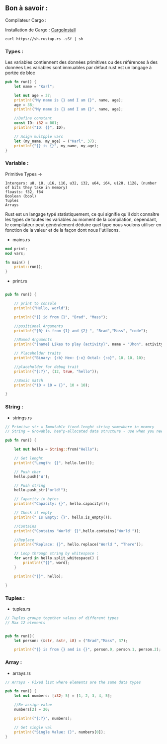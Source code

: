 ## Bon à savoir :

Compilateur Cargo : 

Installation de Cargo : [CargoInstall](https://doc.rust-lang.org/cargo/getting-started/installation.html)


``curl https://sh.rustup.rs -sSf | sh
``


### Types : 

Les variables contiennent des données primitives ou des références à des données Les variables sont immuables par défaut rust est un langage à portée de bloc

```rust
pub fn run() {
    let name = "Karl";

    let mut age = 37;
    println!("My name is {} and I am {}", name, age);
    age = 38;
    println!("My name is {} and I am {}", name, age);

    //Define constant
    const ID: i32 = 001;
    println!("ID: {}", ID);

    // Asign multpple vars
    let (my_name, my_age) = ("Karl", 37);
    println!("{} is {}", my_name, my_age);
}
```

### Variable :

Primitive Types ->

    Intergers: u8, i8, u16, i16, u32, i32, u64, i64, u128, i128, (number of bits they take in memory)
    floasts: f32, f64
    Boolean (bool)
    Tuples
    Arrays 

Rust est un langage typé statistiquement, ce qui signifie qu'il doit connaître les types de toutes les variables au moment de la compilation, cependant, le compilateur peut généralement déduire quel type nous voulons utiliser en fonction de la valeur et de la façon dont nous l'utilisons.


*   mains.rs

```rust
mod print;
mod vars;

fn main() {
    print::run(); 
}

````

*   print.rs

```rust

pub fn run() {

    // print to console
    println!("Hello, world");

    println!("{} id from {}", "Brad", "Mass");

    //positional Arguments
    println!("{0} is from {1} and {2} ", "Brad","Mass", "code");

    //Named Arguments
    println!("{name} Likes to play {activity}", name = "Jhon", activity = "baseball");

    // Placeholder traits
    println!("Binary: {:b} Hex: {:x} Octal: {:o}", 10, 10, 10);

    //placeholder for debug trait
    println!("{:?}", (12, true, "hello"));

    //Basic match
    println!("10 + 10 = {}", 10 + 10);

}
```


### String :

*   strings.rs

```rust 
// Primiive str = Immutable fixed-lenght string somewhere in memory
// String = Growable, hea^p-allocated data structure - use when you need to modify or own string data 

pub fn run() {

    let mut hello = String::from("Hello");

    // Get lenght
    println!("Length: {}", hello.len());

    // Push char
    hello.push('W');

    // Push string
    hello.push_str("orld!");

    // Capacity in bytes
    println!("Capacity: {}", hello.capacity());

    // Check if empty
    println!(" Is Empty: {}", hello.is_empty());

    //Contains
    println!("Contains 'World' {}",hello.contains("World "));

    //Replace 
    println!("Replace: {}", hello.replace("World ", "There"));

    // Loop through string by whitespace :
    for word in hello.split_whitespace() {
        println!("{}", word);
    }

    println!("{}", hello);

}
```
### Tuples :

*   tuples.rs

```rust 
// Tuples groupe together valeus of different types
// Max 12 elements


pub fn run(){
    let person: (&str, &str, i8) = ("Brad","Mass", 37);

    println!("{} is from {} and is {}", person.0, person.1, person.2);

```

### Array :

*   arrays.rs


```rust
// Arrays - Fixed list where elements are the same data types

pub fn run() {
    let mut numbers: [i32; 5] = [1, 2, 3, 4, 5];

    //Re-assign value
    numbers[2] = 20;

    println!("{:?}", numbers);

    // Get single val
    println!("Single Value: {}", numbers[0]);
}
```




